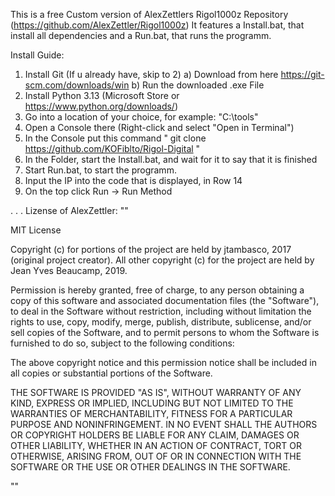 This is a free Custom version of AlexZettlers Rigol1000z Repository (https://github.com/AlexZettler/Rigol1000z)
It features a Install.bat, that install all dependencies and a Run.bat, that runs the programm. 

Install Guide:
  1) Install Git (If u already have, skip to 2)
    a) Download from here https://git-scm.com/downloads/win
    b) Run the downloaded .exe File
  2) Install Python 3.13 (Microsoft Store or https://www.python.org/downloads/)
  3) Go into a location of your choice, for example: "C:\tools"
  4) Open a Console there (Right-click and select "Open in Terminal")
  5) In the Console put this command
      " git clone https://github.com/KOFiblto/Rigol-Digital "
  8) In the Folder, start the Install.bat, and wait for it to say that it is finished
  9) Start Run.bat, to start the programm.
  10) Input the IP into the code that is displayed, in Row 14
  11) On the top click Run -> Run Method


.
.
.
Lizense of AlexZettler:
""

MIT License

Copyright (c) for portions of the project are held by jtambasco, 2017 (original project creator). All other copyright (c) for the project are held by Jean Yves Beaucamp, 2019.

Permission is hereby granted, free of charge, to any person obtaining a copy
of this software and associated documentation files (the "Software"), to deal
in the Software without restriction, including without limitation the rights
to use, copy, modify, merge, publish, distribute, sublicense, and/or sell
copies of the Software, and to permit persons to whom the Software is
furnished to do so, subject to the following conditions:

The above copyright notice and this permission notice shall be included in all
copies or substantial portions of the Software.

THE SOFTWARE IS PROVIDED "AS IS", WITHOUT WARRANTY OF ANY KIND, EXPRESS OR
IMPLIED, INCLUDING BUT NOT LIMITED TO THE WARRANTIES OF MERCHANTABILITY,
FITNESS FOR A PARTICULAR PURPOSE AND NONINFRINGEMENT. IN NO EVENT SHALL THE
AUTHORS OR COPYRIGHT HOLDERS BE LIABLE FOR ANY CLAIM, DAMAGES OR OTHER
LIABILITY, WHETHER IN AN ACTION OF CONTRACT, TORT OR OTHERWISE, ARISING FROM,
OUT OF OR IN CONNECTION WITH THE SOFTWARE OR THE USE OR OTHER DEALINGS IN THE
SOFTWARE.

""
